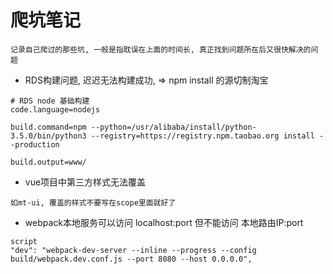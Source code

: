 # 爬坑笔记
```text
记录自己爬过的那些坑, 一般是指耽误在上面的时间长, 真正找到问题所在后又很快解决的问题
```

* RDS构建问题, 迟迟无法构建成功, => npm install 的源切制淘宝
```
# RDS node 基础构建
code.language=nodejs

build.command=npm --python=/usr/alibaba/install/python-3.5.0/bin/python3 --registry=https://registry.npm.taobao.org install --production

build.output=www/
``` 

* vue项目中第三方样式无法覆盖
```
如mt-ui, 覆盖的样式不要写在scope里面就好了
```

* webpack本地服务可以访问 localhost:port 但不能访问 本地路由IP:port
```
script
"dev": "webpack-dev-server --inline --progress --config build/webpack.dev.conf.js --port 8080 --host 0.0.0.0",
```
